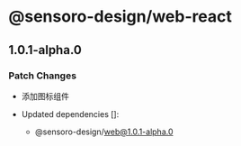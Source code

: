 # @sensoro-design/web-react

## 1.0.1-alpha.0

### Patch Changes

- 添加图标组件

- Updated dependencies []:
  - @sensoro-design/web@1.0.1-alpha.0
